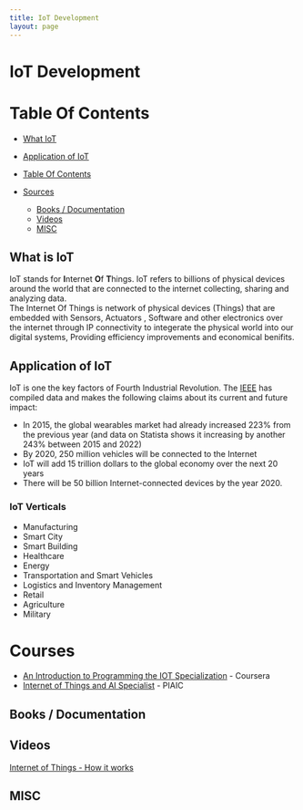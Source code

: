 ```yaml
---
title: IoT Development
layout: page
---
```


# IoT Development

# Table Of Contents
- [What IoT](#what-is-Iot)
- [Application of IoT](#application-of-iot)

- [Table Of Contents](#table-of-contents)
- [Sources](#sources)
  - [Books / Documentation](#books--documentation)
  - [Videos](#videos)
  - [MISC](#misc)

## What is IoT 
IoT stands for **I**nternet **O**f **T**hings. IoT refers to billions of physical devices around the world that are connected to the internet collecting, sharing and analyzing data.<br>
The Internet Of Things is network of physical devices (Things) that are embedded with Sensors, Actuators , Software and other electronics over the internet through IP connectivity to integerate the physical world into our digital systems, Providing efficiency improvements and economical benifits.

## Application of IoT
IoT is one the key factors of Fourth Industrial Revolution. 
The [IEEE](https://www.ieee.org/) has compiled data and makes the following claims about its current and future impact:
- In 2015, the global wearables market had already increased 223% from the previous year (and data on Statista shows it increasing by another 243% between 2015 and 2022)
- By 2020, 250 million vehicles will be connected to the Internet
- IoT will add 15 trillion dollars to the global economy over the next 20 years
- There will be 50 billion Internet-connected devices by the year 2020.
### IoT Verticals
- Manufacturing
- Smart City
- Smart Building
- Healthcare
- Energy
- Transportation and Smart Vehicles
- Logistics and Inventory Management
- Retail
- Agriculture
- Military

# Courses 
- [An Introduction to Programming the IOT Specialization](https://www.coursera.org/specializations/iot) - Coursera
- [Internet of Things and AI Specialist](https://www.piaic.org/iot) - PIAIC 

## Books / Documentation

## Videos
[Internet of Things - How it works](https://www.youtube.com/watch?v=QSIPNhOiMoE&feature=emb_title)

## MISC